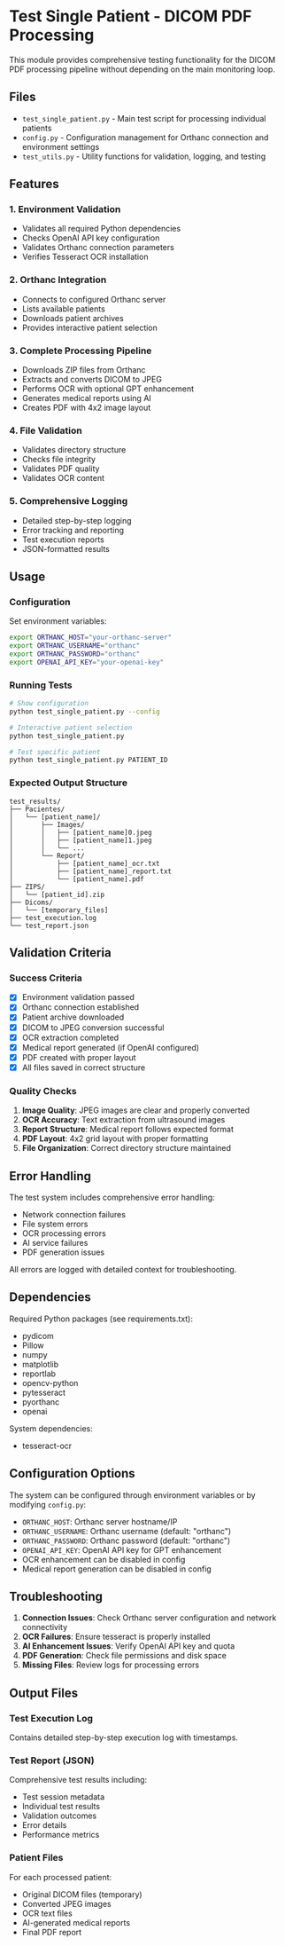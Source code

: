 # Test Single Patient - DICOM PDF Processing

This module provides comprehensive testing functionality for the DICOM PDF processing pipeline without depending on the main monitoring loop.

## Files

- `test_single_patient.py` - Main test script for processing individual patients
- `config.py` - Configuration management for Orthanc connection and environment settings
- `test_utils.py` - Utility functions for validation, logging, and testing

## Features

### 1. Environment Validation
- Validates all required Python dependencies
- Checks OpenAI API key configuration
- Validates Orthanc connection parameters
- Verifies Tesseract OCR installation

### 2. Orthanc Integration
- Connects to configured Orthanc server
- Lists available patients
- Downloads patient archives
- Provides interactive patient selection

### 3. Complete Processing Pipeline
- Downloads ZIP files from Orthanc
- Extracts and converts DICOM to JPEG
- Performs OCR with optional GPT enhancement
- Generates medical reports using AI
- Creates PDF with 4x2 image layout

### 4. File Validation
- Validates directory structure
- Checks file integrity
- Validates PDF quality
- Validates OCR content

### 5. Comprehensive Logging
- Detailed step-by-step logging
- Error tracking and reporting
- Test execution reports
- JSON-formatted results

## Usage

### Configuration

Set environment variables:
```bash
export ORTHANC_HOST="your-orthanc-server"
export ORTHANC_USERNAME="orthanc"
export ORTHANC_PASSWORD="orthanc"
export OPENAI_API_KEY="your-openai-key"
```

### Running Tests

```bash
# Show configuration
python test_single_patient.py --config

# Interactive patient selection
python test_single_patient.py

# Test specific patient
python test_single_patient.py PATIENT_ID
```

### Expected Output Structure

```
test_results/
├── Pacientes/
│   └── [patient_name]/
│       ├── Images/
│       │   ├── [patient_name]0.jpeg
│       │   ├── [patient_name]1.jpeg
│       │   └── ...
│       └── Report/
│           ├── [patient_name]_ocr.txt
│           ├── [patient_name]_report.txt
│           └── [patient_name].pdf
├── ZIPS/
│   └── [patient_id].zip
├── Dicoms/
│   └── [temporary_files]
├── test_execution.log
└── test_report.json
```

## Validation Criteria

### Success Criteria
- [x] Environment validation passed
- [x] Orthanc connection established
- [x] Patient archive downloaded
- [x] DICOM to JPEG conversion successful
- [x] OCR extraction completed
- [x] Medical report generated (if OpenAI configured)
- [x] PDF created with proper layout
- [x] All files saved in correct structure

### Quality Checks
1. **Image Quality**: JPEG images are clear and properly converted
2. **OCR Accuracy**: Text extraction from ultrasound images
3. **Report Structure**: Medical report follows expected format
4. **PDF Layout**: 4x2 grid layout with proper formatting
5. **File Organization**: Correct directory structure maintained

## Error Handling

The test system includes comprehensive error handling:
- Network connection failures
- File system errors
- OCR processing errors
- AI service failures
- PDF generation issues

All errors are logged with detailed context for troubleshooting.

## Dependencies

Required Python packages (see requirements.txt):
- pydicom
- Pillow
- numpy
- matplotlib
- reportlab
- opencv-python
- pytesseract
- pyorthanc
- openai

System dependencies:
- tesseract-ocr

## Configuration Options

The system can be configured through environment variables or by modifying `config.py`:

- `ORTHANC_HOST`: Orthanc server hostname/IP
- `ORTHANC_USERNAME`: Orthanc username (default: "orthanc")
- `ORTHANC_PASSWORD`: Orthanc password (default: "orthanc")
- `OPENAI_API_KEY`: OpenAI API key for GPT enhancement
- OCR enhancement can be disabled in config
- Medical report generation can be disabled in config

## Troubleshooting

1. **Connection Issues**: Check Orthanc server configuration and network connectivity
2. **OCR Failures**: Ensure tesseract is properly installed
3. **AI Enhancement Issues**: Verify OpenAI API key and quota
4. **PDF Generation**: Check file permissions and disk space
5. **Missing Files**: Review logs for processing errors

## Output Files

### Test Execution Log
Contains detailed step-by-step execution log with timestamps.

### Test Report (JSON)
Comprehensive test results including:
- Test session metadata
- Individual test results
- Validation outcomes
- Error details
- Performance metrics

### Patient Files
For each processed patient:
- Original DICOM files (temporary)
- Converted JPEG images
- OCR text files
- AI-generated medical reports
- Final PDF report